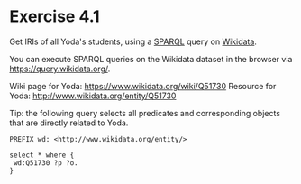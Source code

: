 # Exercise 4.1

Get IRIs of all Yoda's students,
using a [SPARQL](https://www.w3.org/TR/sparql11-query/) query
on [Wikidata](https://www.wikidata.org/wiki/Wikidata:Main_Page).

You can execute SPARQL queries on the Wikidata dataset in the browser via <https://query.wikidata.org/>.

Wiki page for Yoda: <https://www.wikidata.org/wiki/Q51730>
Resource for Yoda: <http://www.wikidata.org/entity/Q51730>

Tip: the following query selects all predicates and corresponding objects that are directly related to Yoda.

```sparql
PREFIX wd: <http://www.wikidata.org/entity/>

select * where {
 wd:Q51730 ?p ?o.
}
```

